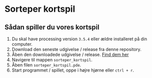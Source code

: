 # Sorteper kortspil

## Sådan spiller du vores kortspil
1. Du skal have processing version `3.5.4` eller ældre installeret på din computer.
1. Download den seneste udgivelse / release fra denne repository.
1. Åben den downloadede udgivelse / release. [Find dem her](https://github.com/orc13a/Sorteper-kortspil/releases)
1. Navigere til mappen `sorteper_kortspil`.
1. Åben filen `sorteper_kortspil.pde`.
1. Start programmet / spillet, oppe i højre hjørne eller `ctrl + r`.